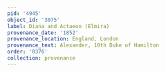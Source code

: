 ```yaml
---
pid: '4945'
object_id: '3075'
label: Diana and Actaeon (Elmira)
provenance_date: '1852'
provenance_location: England, London
provenance_text: Alexander, 10th Duke of Hamilton
order: '0376'
collection: provenance
---
```

